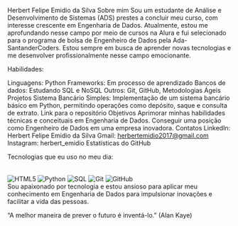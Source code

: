 Herbert Felipe Emidio da Silva
Sobre mim
Sou um estudante de Análise e Desenvolvimento de Sistemas (ADS) prestes a concluir meu curso, com interesse crescente em Engenharia de Dados. Atualmente, estou me aprofundando nesse campo por meio de cursos na Alura e fui selecionado para o programa de bolsa de Engenheiro de Dados pela Ada-SantanderCoders. Estou sempre em busca de aprender novas tecnologias e me desenvolver profissionalmente nesse campo emocionante.

Habilidades:

Linguagens: Python
Frameworks: Em processo de aprendizado
Bancos de dados: Estudando SQL e NoSQL
Outros: Git, GitHub, Metodologias Ágeis
Projetos
Sistema Bancário Simples: Implementação de um sistema bancário básico em Python, permitindo operações como depósito, saque e consulta de extrato. Link para o repositório
Objetivos
Aprimorar minhas habilidades técnicas e conceituais em Engenharia de Dados.
Conseguir uma posição como Engenheiro de Dados em uma empresa inovadora.
Contatos
LinkedIn: Herbert Felipe Emidio da Silva
Gmail: herbertemidio2017@gmail.com
Instagram: herbert_emidio
Estatísticas do GitHub


Tecnologias que eu uso no meu dia:
<div style="display: inline_block"></br>
<img align="center" alt="HTML5" src="https://img.shields.io/badge/HTML5-E34F26?style=for-the-badge&logo=html5&logoColor=white"/>
<img align="center" alt="Python" src="https://img.shields.io/badge/Python-3776AB?style=for-the-badge&logo=python&logoColor=white"/>
<img align="center" alt="SQL" src="https://img.shields.io/badge/SQL-4479A1?style=for-the-badge&logo=sql&logoColor=white"/>
<img align="center" alt="Git" src="https://img.shields.io/badge/Git-F05032?style=for-the-badge&logo=git&logoColor=white"/>
<img align="center" alt="GitHub" src="https://img.shields.io/badge/GitHub-181717?style=for-the-badge&logo=github&logoColor=white"/>
</div>
Sou apaixonado por tecnologia e estou ansioso para aplicar meu conhecimento em Engenharia de Dados para impulsionar inovações e facilitar a vida das pessoas.

“A melhor maneira de prever o futuro é inventá-lo.”
(Alan Kaye)
